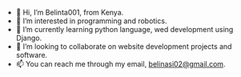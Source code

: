 - 👋 Hi, I’m Belinta001, from Kenya.
- 👀 I’m interested in programming and robotics.
- 🌱 I’m currently learning python language, wed development using Django.
- 💞️ I’m looking to collaborate on website development projects and software.
- 📫 You can reach me through my email, belinasi02@gmail.com.

<!---
Belinta001/Belinta001 is a ✨ special ✨ repository because its `README.md` (this file) appears on your GitHub profile.
You can click the Preview link to take a look at your changes.
--->
